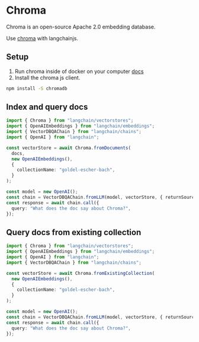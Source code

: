 # Chroma

Chroma is an open-source Apache 2.0 embedding database.

Use [chroma](https://github.com/chroma-core/chroma) with langchainjs.

## Setup

1. Run chroma inside of docker on your computer [docs](https://docs.trychroma.com/api-reference)
2. Install the chroma js client.

```bash npm2yarn
npm install -S chromadb
```

## Index and query docs

```typescript
import { Chroma } from "langchain/vectorstores";
import { OpenAIEmbeddings } from "langchain/embeddings";
import { VectorDBQAChain } from "langchain/chains";
import { OpenAI } from "langchain";

const vectorStore = await Chroma.fromDocuments(
  docs,
  new OpenAIEmbeddings(),
  {
    collectionName: "goldel-escher-bach",
  }
);

const model = new OpenAI();
const chain = VectorDBQAChain.fromLLM(model, vectorStore, { returnSourceDocuments: true });
const response = await chain.call({
  query: "What does the doc say about Chroma?",
});
```

## Query docs from existing collection

```typescript
import { Chroma } from "langchain/vectorstores";
import { OpenAIEmbeddings } from "langchain/embeddings";
import { OpenAI } from "langchain";
import { VectorDBQAChain } from "langchain/chains";

const vectorStore = await Chroma.fromExistingCollection(
  new OpenAIEmbeddings(),
  {
    collectionName: "goldel-escher-bach",
  }
);

const model = new OpenAI();
const chain = VectorDBQAChain.fromLLM(model, vectorStore, { returnSourceDocuments: true });
const response = await chain.call({
  query: "What does the doc say about Chroma?",
});
```
